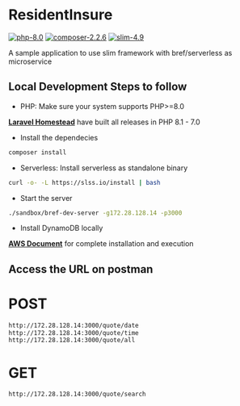 # ResidentInsure
[![php-8.0](https://img.shields.io/badge/php->=8.0-blue)](https://www.php.net/ChangeLog-8.php#8.0.0)
[![composer-2.2.6](https://img.shields.io/badge/composer->=2.2.6-pink)](https://github.com/composer/composer/releases/tag/2.2.6)
[![slim-4.9](https://img.shields.io/badge/slim-4.9-purple)](https://github.com/slimphp/Slim/tree/4.9.0)

A sample application to use slim framework with bref/serverless as microservice

## Local Development Steps to follow

- PHP: Make sure your system supports PHP>=8.0

[**Laravel Homestead**](https://laravel.com/docs/9.x/homestead#installation-and-setup) have built all releases in PHP 8.1 - 7.0

- Install the dependecies
```bash
composer install
```

- Serverless: Install serverless as standalone binary
```bash
curl -o- -L https://slss.io/install | bash
```

- Start the server
```bash
./sandbox/bref-dev-server -g172.28.128.14 -p3000
```

- Install DynamoDB locally

[**AWS Document**](https://docs.aws.amazon.com/amazondynamodb/latest/developerguide/DynamoDBLocal.DownloadingAndRunning.html) for complete installation and execution

## Access the URL on postman
# POST
```bash
http://172.28.128.14:3000/quote/date
http://172.28.128.14:3000/quote/time
http://172.28.128.14:3000/quote/all
```
# GET
```bash
http://172.28.128.14:3000/quote/search
```
